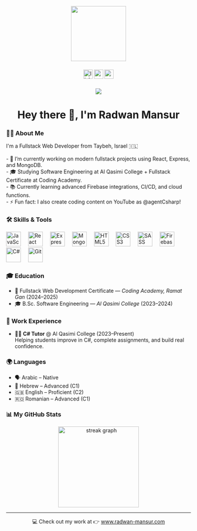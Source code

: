 <div align="center">
  <img height="150" src="https://res.cloudinary.com/danlxus36/image/upload/v1743214207/i29jzghqyiyhkf6gyfsv.png" />
</div>

###

<div align="center">
  <img src="https://img.shields.io/static/v1?message=LinkedIn&logo=linkedin&label=&color=0077B5&logoColor=white&labelColor=&style=for-the-badge" height="25" alt="linkedin logo" />
  <img src="https://img.shields.io/static/v1?message=Youtube&logo=youtube&label=&color=FF0000&logoColor=white&labelColor=&style=for-the-badge" height="25" alt="youtube logo" />
  <img src="https://img.shields.io/static/v1?message=Portfolio&logo=google-chrome&label=&color=4285F4&logoColor=white&labelColor=&style=for-the-badge" height="25" alt="portfolio logo" />
</div>

###

<div align="center">
  <img src="https://visitor-badge.laobi.icu/badge?page_id=ReactRay.ReactRay&" />
</div>

###

<h1 align="center">Hey there 👋, I'm Radwan Mansur</h1>

###

<h3 align="left">👨‍💻 About Me</h3>

<p align="left">
  I'm a Fullstack Web Developer from Taybeh, Israel 🇮🇱 <br><br>
  - 🔭 I’m currently working on modern fullstack projects using React, Express, and MongoDB.<br>
  - 🎓 Studying Software Engineering at Al Qasimi College + Fullstack Certificate at Coding Academy.<br>
  - 📚 Currently learning advanced Firebase integrations, CI/CD, and cloud functions.<br>
  - ⚡ Fun fact: I also create coding content on YouTube as @agentCsharp!
</p>

###

<h3 align="left">🛠 Skills & Tools</h3>

<div align="left">
  <img src="https://cdn.jsdelivr.net/gh/devicons/devicon/icons/javascript/javascript-original.svg" height="40" alt="JavaScript" />
  <img width="12" />
  <img src="https://cdn.jsdelivr.net/gh/devicons/devicon/icons/react/react-original.svg" height="40" alt="React" />
  <img width="12" />
  <img src="https://cdn.jsdelivr.net/gh/devicons/devicon/icons/express/express-original.svg" height="40" alt="Express" />
  <img width="12" />
  <img src="https://cdn.jsdelivr.net/gh/devicons/devicon/icons/mongodb/mongodb-original.svg" height="40" alt="MongoDB" />
  <img width="12" />
  <img src="https://cdn.jsdelivr.net/gh/devicons/devicon/icons/html5/html5-original.svg" height="40" alt="HTML5" />
  <img width="12" />
  <img src="https://cdn.jsdelivr.net/gh/devicons/devicon/icons/css3/css3-original.svg" height="40" alt="CSS3" />
  <img width="12" />
  <img src="https://cdn.jsdelivr.net/gh/devicons/devicon/icons/sass/sass-original.svg" height="40" alt="SASS" />
  <img width="12" />
  <img src="https://cdn.jsdelivr.net/gh/devicons/devicon/icons/firebase/firebase-plain.svg" height="40" alt="Firebase" />
  <img width="12" />
  <img src="https://cdn.jsdelivr.net/gh/devicons/devicon/icons/csharp/csharp-original.svg" height="40" alt="C#" />
  <img width="12" />
  <img src="https://cdn.jsdelivr.net/gh/devicons/devicon/icons/git/git-original.svg" height="40" alt="Git" />
</div>

###

<h3 align="left">🎓 Education</h3>

- 🧠 Fullstack Web Development Certificate — *Coding Academy, Ramat Gan* (2024–2025)  
- 🎓 B.Sc. Software Engineering — *Al Qasimi College* (2023–2024)

###

<h3 align="left">💼 Work Experience</h3>

- 👨‍🏫 **C# Tutor** @ Al Qasimi College (2023–Present)  
  Helping students improve in C#, complete assignments, and build real confidence.

###

<h3 align="left">🌍 Languages</h3>

- 🗣 Arabic – Native  
- 💬 Hebrew – Advanced (C1)  
- 🇬🇧 English – Proficient (C2)  
- 🇷🇴 Romanian – Advanced (C1)

###

<h3 align="left">📊 My GitHub Stats</h3>

<div align="center">
  <img src="https://streak-stats.demolab.com?user=ReactRay&locale=en&mode=daily&theme=dark&hide_border=false&border_radius=5&order=3" height="220" alt="streak graph" />
</div>

---

<p align="center">
  💻 Check out my work at 👉 <a href="https://www.radwan-mansur.com" target="_blank">www.radwan-mansur.com</a>
</p>
